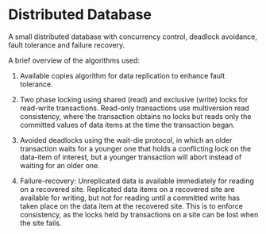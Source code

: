 # Distributed Database

A small distributed database with concurrency control, deadlock avoidance, fault tolerance and
failure recovery.

A brief overview of the algorithms used:

1. Available copies algorithm for data replication to enhance fault tolerance.

2. Two phase locking using shared (read) and exclusive (write) locks for read-write transactions. Read-only transactions use multiversion read consistency, where the transaction obtains no locks but reads only the committed values of data items at the time the transaction began.

3. Avoided deadlocks using the wait-die protocol, in which an older transaction waits for a younger one that holds a conflicting lock on the data-item of interest, but a younger transaction will abort instead of waiting for an older one.

4. Failure-recovery: Unreplicated data is available immediately for reading on a recovered site. Replicated data items on a recovered site are available for writing, but not for reading until a committed write has taken place on the data item at the recovered site. This is to enforce consistency, as the locks held by transactions on a site can be lost when the site fails.

